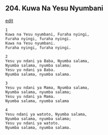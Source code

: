 ## 204. Kuwa Na Yesu Nyumbani
[edit](https://docs.google.com/document/d/1SBjs5fK4TJ17Sdq4vVU6RC3aktMm2dZ%2D/edit?mode=html)




    1
    Kuwa na Yesu nyumbani, Furaha nyingi,
    Furaha nyingi, furaha nyingi.
    Kuwa na Yesu nyumbani.
    Furaha nyingi, furaha nyingi.

    2
    Yesu yu ndani ya Baba, Nyumba salama,
    Nyumba salama, nyumba salama;
    Yesu yu ndani ya Baba.
    Nyumba salama, nyumba salama.

    3
    Yesu yu ndani ya Mama, Nyumba salama,
    Nyumba salama, nyumba salama;
    Yesu yu ndani ya Mama.
    Nyumba salama, nyumba salama

    4
    Yesu ndani ya watoto, Nyumba salama,
    Nyumba salama, nyumba salama;
    Yesu yu ndani ya watoto.
    Nyumba salama, nyumba salama.



